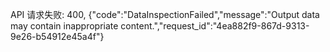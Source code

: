 API 请求失败: 400, {"code":"DataInspectionFailed","message":"Output data may contain inappropriate content.","request_id":"4ea882f9-867d-9313-9e26-b54912e45a4f"}